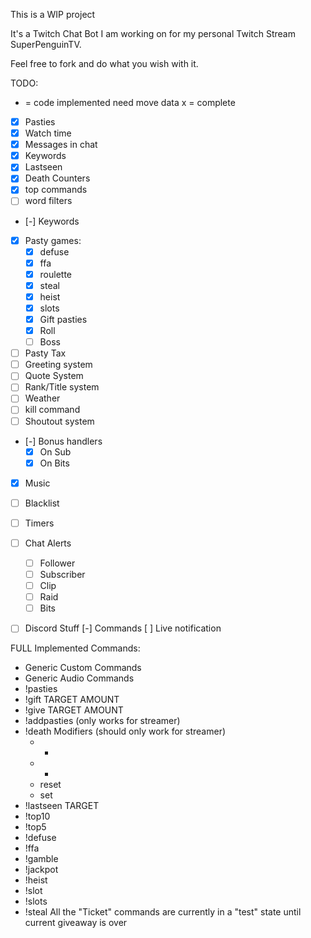 This is a WIP project

It's a Twitch Chat Bot I am working on for my personal Twitch Stream SuperPenguinTV.

Feel free to fork and do what you wish with it.

TODO:
 - = code implemented need move data
 x = complete
- [X] Pasties
- [X] Watch time
- [X] Messages in chat
- [X] Keywords
- [x] Lastseen
- [X] Death Counters
- [x] top commands
- [ ] word filters
- [-] Keywords
- [X] Pasty games:
    - [X] defuse
    - [X] ffa
    - [X] roulette
    - [X] steal
    - [X] heist
    - [X] slots
    - [X] Gift pasties
    - [X] Roll
    - [ ] Boss
- [ ] Pasty Tax
- [ ] Greeting system
- [ ] Quote System
- [ ] Rank/Title system
- [ ] Weather
- [ ] kill command
- [ ] Shoutout system
- [-] Bonus handlers 
    - [X] On Sub
    - [X] On Bits
- [X] Music
- [ ] Blacklist
- [ ] Timers
- [ ] Chat Alerts
    - [ ] Follower
    - [ ] Subscriber
    - [ ] Clip
    - [ ] Raid
    - [ ] Bits
- [ ] Discord Stuff
    [-] Commands
    [ ] Live notification


FULL Implemented Commands:
- Generic Custom Commands
- Generic Audio Commands
- !pasties
- !gift TARGET AMOUNT
- !give TARGET AMOUNT
- !addpasties (only works for streamer)
- !death
    Modifiers (should only work for streamer)
    - +
    - -
    - reset
    - set
- !lastseen TARGET
- !top10
- !top5
- !defuse
- !ffa
- !gamble
- !jackpot
- !heist
- !slot
- !slots
- !steal
All the "Ticket" commands are currently in a "test" state until current giveaway is over

